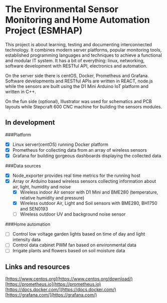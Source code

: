 # The Environmental Sensor Monitoring and Home Automation Project (ESMHAP)

This project is about learning, testing and documenting interconnected technology. It combines modern server platforms, popular monitoring tools, established programming languages and techniques to achieve a functional and modular IT system. It has a bit of everything: linux, networking, software development with RESTful API, electronics and automation.

On the server side there is centOS, Docker, Prometheus and Grafana. Software developments and RESTful APIs are written in REACT, node.js while the sensors are built using the D1 Mini Arduino IoT platform and written in C++.

On the fun side (optional), Illustrator was used for schematics and PCB layouts while Stepcraft 600 CNC machine for building the sensors modules.

## In development

###Platform

- [x] Linux server(centOS) running Docker platform
- [x] Prometheus for collecting data from an array of wireless sensors
- [x] Grafana for building gorgeous dashboards displaying the collected data

###Data sources

- [x] Node_exporter provides real time metrics for the running host
- [x] Array or Arduino based wireless sensors collecting information about air, light, humidity and noise
	- 	[x] Wireless indoor Air sensor with D1 Mini and BME280 (temperature, relative humidity and pressure)
	-  [x] Wireless outdoor Air, Light and Soil sensors with BME280, BH1750 and SEN0193
	-  [ ] Wireless outdoor UV and background noise sensor

###Home automation
- [ ] Control low voltage garden lights based on time of day and light intensity data
- [ ] Control data cabinet PWM fan based on environmental data
- [ ] Irrigate plants and flowers based on soil moisture data

## Links and resources
[https://www.centos.org](https://www.centos.org/download/)  
[https://prometheus.io](https://prometheus.io)  
[https://docs.docker.com/](https://docs.docker.com/)  
[https://grafana.com/](https://grafana.com/)  


